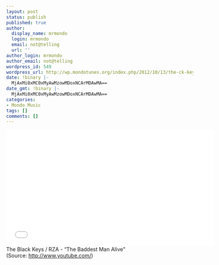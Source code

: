 ```yaml
---
layout: post
status: publish
published: true
author:
  display_name: mrmondo
  login: mrmondo
  email: not@telling
  url: ''
author_login: mrmondo
author_email: not@telling
wordpress_id: 549
wordpress_url: http://wp.mondotunes.org/index.php/2012/10/13/the-ck-keys-rza-the-baddest-man-alive/
date: !binary |-
  MjAxMi0xMC0xMyAwMzowMDoxNCArMDAwMA==
date_gmt: !binary |-
  MjAxMi0xMC0xMyAwMzowMDoxNCArMDAwMA==
categories:
- Mondo Music
tags: []
comments: []
---
```

<iframe width="560" height="315" src="//www.youtube.com/embed/bWo-dZoG4H0" frameborder="0"> </iframe>
The Black Keys / RZA - &#8220;The Baddest Man Alive"
<div class="attribution">(<span>Source:</span> <a href="http://www.youtube.com/">http://www.youtube.com/</a>)</div>
